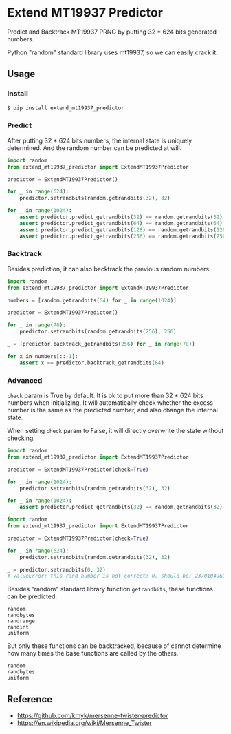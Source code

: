 # Extend MT19937 Predictor

Predict and Backtrack MT19937 PRNG by putting 32 * 624 bits generated numbers.

Python "random" standard library uses mt19937, so we can easily crack it.

## Usage

### Install

```bash
$ pip install extend_mt19937_predictor
```

### Predict

After putting 32 * 624 bits numbers,  the internal state is uniquely determined. And the random number can be predicted at will.

```python
import random
from extend_mt19937_predictor import ExtendMT19937Predictor

predictor = ExtendMT19937Predictor()

for _ in range(624):
    predictor.setrandbits(random.getrandbits(32), 32)

for _ in range(1024):
    assert predictor.predict_getrandbits(32) == random.getrandbits(32)
    assert predictor.predict_getrandbits(64) == random.getrandbits(64)
    assert predictor.predict_getrandbits(128) == random.getrandbits(128)
    assert predictor.predict_getrandbits(256) == random.getrandbits(256)
```

### Backtrack

Besides prediction, it can also backtrack the previous random numbers.

```python
import random
from extend_mt19937_predictor import ExtendMT19937Predictor

numbers = [random.getrandbits(64) for _ in range(1024)]

predictor = ExtendMT19937Predictor()

for _ in range(78):
    predictor.setrandbits(random.getrandbits(256), 256)

_ = [predictor.backtrack_getrandbits(256) for _ in range(78)]

for x in numbers[::-1]:
    assert x == predictor.backtrack_getrandbits(64)
```

### Advanced

`check` param is True by default.  It is ok to put more than 32 * 624 bits numbers when initializing. It will automatically check whether the excess number is the same as the predicted number, and also change the internal state.

 When setting `check` param to False, it will directly overwrite the state without checking.

```python
import random
from extend_mt19937_predictor import ExtendMT19937Predictor

predictor = ExtendMT19937Predictor(check=True)

for _ in range(1024):
    predictor.setrandbits(random.getrandbits(32), 32)

for _ in range(1024):
    assert predictor.predict_getrandbits(32) == random.getrandbits(32)

```

```python
import random
from extend_mt19937_predictor import ExtendMT19937Predictor

predictor = ExtendMT19937Predictor(check=True)

for _ in range(624):
    predictor.setrandbits(random.getrandbits(32), 32)

_ = predictor.setrandbits(0, 32)
# ValueError: this rand number is not correct: 0. should be: 2370104960
```

Besides "random" standard library function `getrandbits`, these functions can be predicted.

```
random
randbytes
randrange
randint
uniform
```

But only these functions can be backtracked, because of cannot determine how many times the base functions are called by the others.

```
random
randbytes
uniform
```

## Reference

* https://github.com/kmyk/mersenne-twister-predictor
* https://en.wikipedia.org/wiki/Mersenne_Twister
